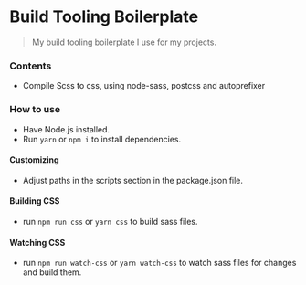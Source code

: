 # Build Tooling Boilerplate

> My build tooling boilerplate I use for my projects.

### Contents

- Compile Scss to css, using node-sass, postcss and autoprefixer

### How to use

- Have Node.js installed.
- Run `yarn` or `npm i` to install dependencies.

#### Customizing
- Adjust paths in the scripts section in the package.json file.

#### Building CSS
- run `npm run css` or `yarn css` to build sass files.

#### Watching CSS
- run `npm run watch-css` or `yarn watch-css` to watch sass files for changes and build them.
